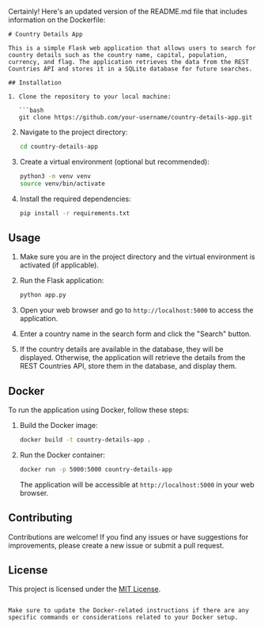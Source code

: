 Certainly! Here's an updated version of the README.md file that includes information on the Dockerfile:

```
# Country Details App

This is a simple Flask web application that allows users to search for country details such as the country name, capital, population, currency, and flag. The application retrieves the data from the REST Countries API and stores it in a SQLite database for future searches.

## Installation

1. Clone the repository to your local machine:

   ```bash
   git clone https://github.com/your-username/country-details-app.git
   ```

2. Navigate to the project directory:

   ```bash
   cd country-details-app
   ```

3. Create a virtual environment (optional but recommended):

   ```bash
   python3 -m venv venv
   source venv/bin/activate
   ```

4. Install the required dependencies:

   ```bash
   pip install -r requirements.txt
   ```

## Usage

1. Make sure you are in the project directory and the virtual environment is activated (if applicable).

2. Run the Flask application:

   ```bash
   python app.py
   ```

3. Open your web browser and go to `http://localhost:5000` to access the application.

4. Enter a country name in the search form and click the "Search" button.

5. If the country details are available in the database, they will be displayed. Otherwise, the application will retrieve the details from the REST Countries API, store them in the database, and display them.

## Docker

To run the application using Docker, follow these steps:

1. Build the Docker image:

   ```bash
   docker build -t country-details-app .
   ```

2. Run the Docker container:

   ```bash
   docker run -p 5000:5000 country-details-app
   ```

   The application will be accessible at `http://localhost:5000` in your web browser.

## Contributing

Contributions are welcome! If you find any issues or have suggestions for improvements, please create a new issue or submit a pull request.

## License

This project is licensed under the [MIT License](LICENSE).
```

Make sure to update the Docker-related instructions if there are any specific commands or considerations related to your Docker setup.